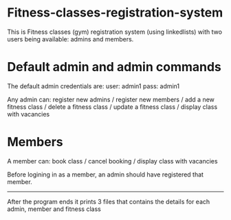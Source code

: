 # Fitness-classes-registration-system

This is Fitness classes (gym) registration system (using linkedlists) with two users being available: admins and members.

# Default admin and admin commands

The default admin credentials are: user: admin1 pass: admin1 

Any admin can: register new admins / register new members / add a new fitness class / delete a fitness class / update a fitness class / display class with vacancies

# Members

A member can:  book class / cancel booking / display class with vacancies

Before logining in as a member, an admin should have registered that member.

----
After the program ends it prints 3 files that contains the details for each admin, member and fitness class
